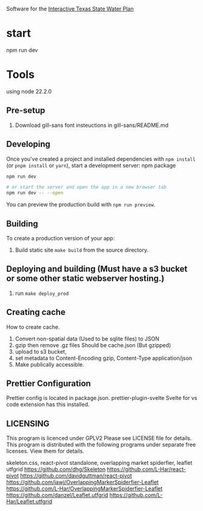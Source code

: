 Software for the [Interactive Texas State Water Plan](https://texasstatewaterplan.org)

# start
npm run dev

# Tools
using node 22.2.0

## Pre-setup 
1. Download gill-sans font insteuctions in gill-sans/README.md


## Developing
Once you've created a project and installed dependencies with `npm install` (or `pnpm install` or `yarn`), start a development server:
npm package

```bash
npm run dev

# or start the server and open the app in a new browser tab
npm run dev -- --open
```
You can preview the production build with `npm run preview`.

## Building
To create a production version of your app:
1. Build static site `make build` from the source directory.

## Deploying and building (Must have a s3 bucket or some other static webserver hosting.)
1. run `make deploy_prod`

## Creating cache
How to create cache.

1. Convert non-spatial data (Used to be sqlite files) to JSON
2. gzip then remove .gz files Should be cache.json (But gzipped)
3. upload to s3 bucket,
4. set metadata to Content-Encoding gzip, Content-Type application/json
5. Make publically accessible.

## Prettier Configuration
Prettier config is located in package.json.
prettier-plugin-svelte Svelte for vs code extension has this installed.

## LICENSING
This program is licenced under GPLV2 Please see LICENSE file for details.
This program is distributed with the following programs under separate free licenses. View them for details.

skeleton.css, react-pivot standalone, overlapping market spiderfier, leaflet utfgrid
https://github.com/dhg/Skeleton
https://github.com/L-Har/react-pivot
https://github.com/davidguttman/react-pivot
https://github.com/jawj/OverlappingMarkerSpiderfier-Leaflet
https://github.com/L-Har/OverlappingMarkerSpiderfier-Leaflet
https://github.com/danzel/Leaflet.utfgrid
https://github.com/L-Har/Leaflet.utfgrid